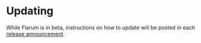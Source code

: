 # Updating

While Flarum is in beta, instructions on how to update will be posted in each [release announcement](https://discuss.flarum.org/t/blog?sort=newest).